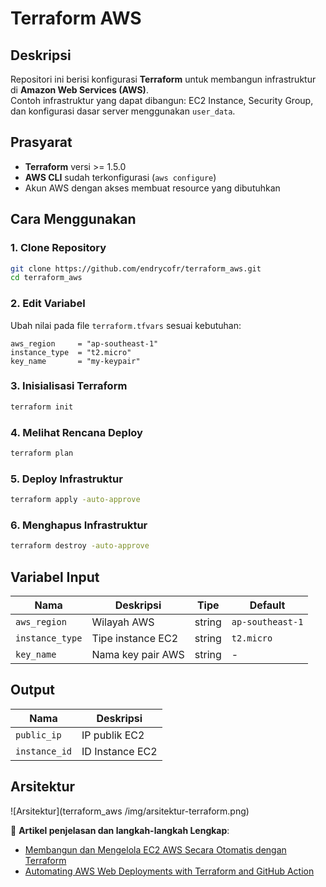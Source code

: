 
# Terraform AWS

## Deskripsi
Repositori ini berisi konfigurasi **Terraform** untuk membangun infrastruktur di **Amazon Web Services (AWS)**.  
Contoh infrastruktur yang dapat dibangun: EC2 Instance, Security Group, dan konfigurasi dasar server menggunakan `user_data`.

## Prasyarat
- **Terraform** versi >= 1.5.0
- **AWS CLI** sudah terkonfigurasi (`aws configure`)
- Akun AWS dengan akses membuat resource yang dibutuhkan

## Cara Menggunakan

### 1. Clone Repository
```bash
git clone https://github.com/endrycofr/terraform_aws.git
cd terraform_aws
````

### 2. Edit Variabel

Ubah nilai pada file `terraform.tfvars` sesuai kebutuhan:

```hcl
aws_region     = "ap-southeast-1"
instance_type  = "t2.micro"
key_name       = "my-keypair"
```

### 3. Inisialisasi Terraform

```bash
terraform init
```

### 4. Melihat Rencana Deploy

```bash
terraform plan
```

### 5. Deploy Infrastruktur

```bash
terraform apply -auto-approve
```

### 6. Menghapus Infrastruktur

```bash
terraform destroy -auto-approve
```

## Variabel Input

| Nama            | Deskripsi         | Tipe   | Default          |
| --------------- | ----------------- | ------ | ---------------- |
| `aws_region`    | Wilayah AWS       | string | `ap-southeast-1` |
| `instance_type` | Tipe instance EC2 | string | `t2.micro`       |
| `key_name`      | Nama key pair AWS | string | -                |

## Output

| Nama          | Deskripsi       |
| ------------- | --------------- |
| `public_ip`   | IP publik EC2   |
| `instance_id` | ID Instance EC2 |

## Arsitektur

![Arsitektur](terraform_aws
/img/arsitektur-terraform.png)


📖 **Artikel penjelasan dan langkah-langkah Lengkap**:
- [Membangun dan Mengelola EC2 AWS Secara Otomatis dengan Terraform](https://medium.com/@endrycofarelr/membangun-dan-mengelola-ec2-aws-secara-otomatis-dengan-terraform-ff028534d5de)  
- [Automating AWS Web Deployments with Terraform and GitHub Action](https://medium.com/@endrycofarelr/automating-aws-web-deployments-with-terraform-and-github-action-500f6fa9ff15)

